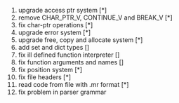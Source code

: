 1. upgrade access ptr system [*]
2. remove CHAR_PTR_V, CONTINUE_V and BREAK_V [*]
3. fix char-ptr operations [*]
4. upgrade error system [*]
5. upgrade free, copy and allocate system [*]
6. add set and dict types []
7. fix ill defined function interpreter []
8. fix function arguments and names []
9. fix position system [*]
10. fix file headers [*]
11. read code from file with .mr format [*]
12. fix problem in parser grammar
